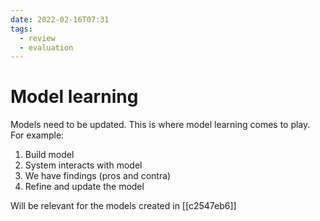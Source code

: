 ```yaml
---
date: 2022-02-16T07:31
tags:
  - review
  - evaluation
---
```


# Model learning

Models need to be updated. This is where model learning comes to play. For example: 

1. Build model
2. System interacts with model
3. We have findings (pros and contra)
4. Refine and update the model

Will be relevant for the models created in [[c2547eb6]] 
